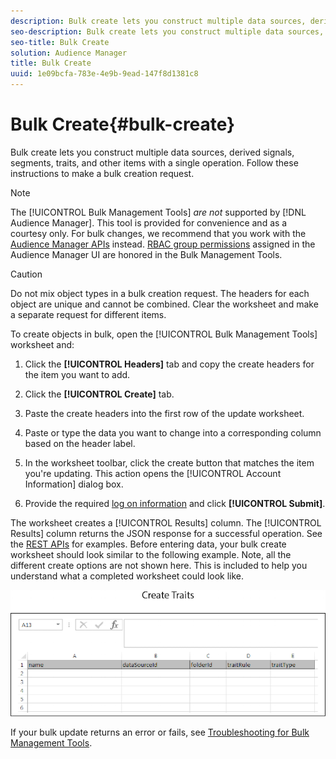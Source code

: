 ```yaml
---
description: Bulk create lets you construct multiple data sources, derived signals, segments, traits, and other items with a single operation. Follow these instructions to make a bulk creation request.
seo-description: Bulk create lets you construct multiple data sources, derived signals, segments, traits, and other items with a single operation. Follow these instructions to make a bulk creation request.
seo-title: Bulk Create
solution: Audience Manager
title: Bulk Create
uuid: 1e09bcfa-783e-4e9b-9ead-147f8d1381c8
---
```


# Bulk Create{#bulk-create}

Bulk create lets you construct multiple data sources, derived signals, segments, traits, and other items with a single operation. Follow these instructions to make a bulk creation request.

<!-- 

t_bulk_create.xml

 -->

>[!NOTE]
>
>The [!UICONTROL Bulk Management Tools] *are not* supported by [!DNL Audience Manager]. This tool is provided for convenience and as a courtesy only. For bulk changes, we recommend that you work with the [Audience Manager APIs](https://marketing.adobe.com/resources/help/en_US/aam/?f=c_api.html) instead. [RBAC group permissions](../../features/administration/administration-overview.md#concept_A606A162611E4256BB80F60715282296) assigned in the Audience Manager UI are honored in the Bulk Management Tools.

>[!CAUTION]
>
>Do not mix object types in a bulk creation request. The headers for each object are unique and cannot be combined. Clear the worksheet and make a separate request for different items.

To create objects in bulk, open the [!UICONTROL Bulk Management Tools] worksheet and: 

1. Click the **[!UICONTROL Headers]** tab and copy the create headers for the item you want to add.
1. Click the **[!UICONTROL Create]** tab.
1. Paste the create headers into the first row of the update worksheet.
1. Paste or type the data you want to change into a corresponding column based on the header label.
1. In the worksheet toolbar, click the create button that matches the item you're updating.
This action opens the [!UICONTROL Account Information] dialog box. 
   
1. Provide the required [log on information](../../reference/bulk-management-tools/bulk-management-intro.md#section_6FE9BADB30254A4FADC77D2DCFB6A1EE) and click **[!UICONTROL Submit]**.

The worksheet creates a [!UICONTROL Results] column. The [!UICONTROL Results] column returns the JSON response for a successful operation. See the [REST APIs](../../api/rest-api-main/rest-api-main.md#concept_B512E6C3410A4304A672588A60A792B1) for examples. Before entering data, your bulk create worksheet should look similar to the following example. Note, all the different create options are not shown here. This is included to help you understand what a completed worksheet could look like. 

![](assets/cretetraits.png)

If your bulk update returns an error or fails, see [Troubleshooting for Bulk Management Tools](../../reference/bulk-management-tools/bulk-troubleshooting.md#reference_1A3E7E0CEF6A4D8D801BC363A3C30C1A). 
